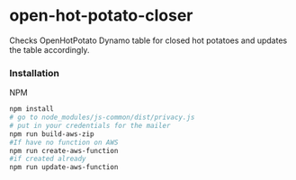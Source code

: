 # open-hot-potato-closer
Checks OpenHotPotato Dynamo table for closed hot potatoes and updates the table accordingly.

### Installation

NPM

```sh
npm install
# go to node_modules/js-common/dist/privacy.js
# put in your credentials for the mailer
npm run build-aws-zip
#If have no function on AWS
npm run create-aws-function
#if created already
npm run update-aws-function
```

